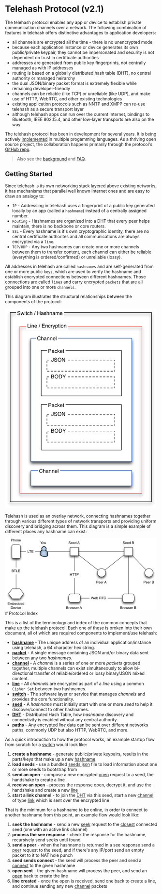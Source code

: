Telehash Protocol (v2.1)
========================

The telehash protocol enables any app or device to establish private communication channels over a network. The following combination of features in telehash offers distinctive advantages to application developers:

* all channels are encrypted all the time - there is no unencrypted mode
* because each application instance or device generates its own public/private keypair, they cannot be impersonated and security is not dependent on trust in certificate authorities
* addresses are generated from public key fingerprints, not centrally managed as with IP addresses
* routing is based on a globally distributed hash table (DHT), no central authority or managed heirarchy
* the dual JSON/binary packet format is extremely flexible while remaining developer-friendly
* channels can be reliable (like TCP) or unreliable (like UDP), and make use of HTTP, WebRTC, and other existing technologies
* existing application protocols such as NNTP and XMPP can re-use telehash as a secure transport layer
* although telehash apps can run over the current Internet, bindings to Bluetooth, IEEE 802.15.4, and other low-layer transports are also on the way

The telehash protocol has been in development for several years. It is being actively [implemented](implementations.md) in multiple progamming languages.  As a thriving open source project, the collaboration happens primarily through the protocol's [GitHub repo](https://github.com/telehash/telehash.org/blob/master/implementers.md).


> Also see the [background](background.md) and [FAQ](faq.md).

## Getting Started

Since telehash is its own networking stack layered above existing networks, it has mechanisms that parallel well known Internet ones and are easy to draw an analogy to:

* `IP` - Addressing in telehash uses a fingerprint of a public key generated locally by an app (called a `hashname`) instead of a centrally assigned number.
* `Routing` - Hashnames are organized into a DHT that every peer helps maintain, there is no backbone or core routers.
* `SSL` - Every hashname is it's own cryptographic identity, there are no central certificate authorites and all communications are always encrypted via a `line`.
* `TCP/UDP` - Any two hashnames can create one or more channels between them to transfer content, each channel can either be reliable (everything is ordered/confirmed) or unreliable (lossy).

All addresses in telehash are called `hashnames` and are self-generated from one or more public `keys`, which are used to verify the hashname and establish encrypted connections between different hashnames.  Those connections are called `lines` and carry encrypted `packets` that are all grouped into one or more `channels`.

This diagram illustrates the structural relationships between the components of the protocol:

<img src="stack.png" width="500" />

Telehash is used as an overlay network, connecting hashnames together through various different types of network transports and providing uniform discovery and bridging across them.  This diagram is a simple example of different places any hashname can exist:

<img src="peers.png" width="500" />

<a name="protocol" />
# Protocol Index

This is a list of the terminology and index of the common concepts that make up the telehash protocol.  Each one of these is broken into their own document, all of which are required components to implement/use telehash:

* **[hashname](hashnames.md)** - The unique address of an individual application/instance using telehash, a 64 character hex string.
* **[packet](packet.md)** - A single message containing JSON and/or binary data sent between any two *hashnames*.
* **[channel](channels.md)** - A *channel* is a series of one or more *packets* grouped together, multiple channels can exist simultaneously to allow bi-directional transfer of reliable/ordered or lossy binary/JSON mixed content.
* **[line](cipher_sets.md)** - All *channels* are encrypted as part of a *line* using a common `Cipher Set` between two hashnames.
* **[switch](switch.md)** - The software layer or service that manages *channels* and provides the core functionality.
* **[seed](seeds.md)** - A *hashname* must initially start with one or more *seed* to help it discover/connect to other hashnames.
* **[DHT](dht.md)** - Distributed Hash Table, how *hashname* discovery and connectivity is enabled without any central authority.
* **[paths](network.md)** - Any encrypted *line* data can be sent over different networks paths, commonly UDP but also HTTP, WebRTC, and more.


As a quick introduction to how the protocol works, an example startup flow from scratch for a [switch](implementations.md) would look like:

1. **create a hashname** - generate public/private keypairs, results in the parts/keys that make up a new [hashname](hashnames.md)
2. **load seeds** - use a bundled [seeds.json](seeds.md) file to load information about one or more seeds to bootstrap from
3. **send an open** - compose a new encrypted [open](network.md#open) request to a seed, the handshake to create a line
4. **receive an open** - process the response open, decrypt it, and use the handshake and create a new [line](network.md#line)
5. **start a link channel** - to join the [DHT](dht.md) via this seed, start a new [channel](channels.md) of type [link](switch.md#link) which is sent over the encrypted line

That is the minimum for a hashname to be online, in order to connect to another hashname from this point, an example flow would look like:

1. **seek the hashname** - send a new [seek](switch.md#seek) request to the [closest](dht.md#distance) connected seed (one with an active link channel)
2. **process the see response** - check the response for the hashname, recursively send seeks until found
3. **send a peer** - when the hashname is returned in a see response send a [peer](switch.md#peer) request to the seed, and if there's any IP/port send an empty packet to it to NAT hole punch
4. **seed sends connect** - the seed will process the peer and send a [connect](switch.md#connect) to the given hashname
5. **open sent** - the given hashname will process the peer, and send an [open](network.md#open) back to create the line
6. **line created** - once the open is received, send one back to create a line, and continue sending any new [channel](channels.md) packets